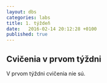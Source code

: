 ```yaml
---
layout: dbs
categories: labs
title: 1. týždeň
date:   2016-02-14 20:12:28 +0100
published: true
---
```

## Cvičenia v prvom týždni

V prvom týždni cvičenia nie sú.
